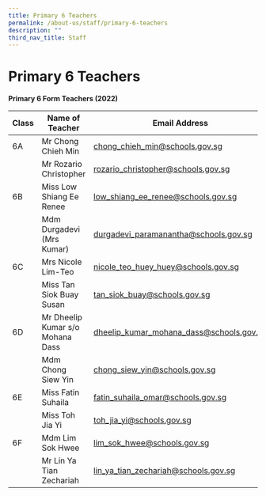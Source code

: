 ```yaml
---
title: Primary 6 Teachers
permalink: /about-us/staff/primary-6-teachers
description: ""
third_nav_title: Staff
---
```

# **Primary 6 Teachers**

**Primary 6 Form Teachers (2022)**

| Class 	|  Name of Teacher 	|  Email Address 	|
| ---	| --- 	| ---	|
| 6A 	| Mr Chong Chieh Min 	| chong_chieh_min@schools.gov.sg 	|
|  	| Mr Rozario Christopher 	| rozario_christopher@schools.gov.sg 	|
| 6B 	| Miss Low Shiang Ee Renee  	| low_shiang_ee_renee@schools.gov.sg 	|
|  	| Mdm Durgadevi (Mrs Kumar) 	| durgadevi_paramanantha@schools.gov.sg 	|
| 6C  	| Mrs Nicole Lim-Teo 	| nicole_teo_huey_huey@schools.gov.sg 	|
|  	| Miss Tan Siok Buay Susan 	| tan_siok_buay@schools.gov.sg 	|
| 6D 	| Mr Dheelip Kumar s/o Mohana Dass 	| dheelip_kumar_mohana_dass@schools.gov.sg 	|
|  	| Mdm Chong Siew Yin 	| chong_siew_yin@schools.gov.sg 	|
| 6E 	| Miss Fatin Suhaila 	| fatin_suhaila_omar@schools.gov.sg 	|
|  	| Miss Toh Jia Yi 	| toh_jia_yi@schools.gov.sg 	|
| 6F 	| Mdm Lim Sok Hwee 	| lim_sok_hwee@schools.gov.sg 	|
|  	| Mr Lin Ya Tian Zechariah 	| lin_ya_tian_zechariah@schools.gov.sg 	|

